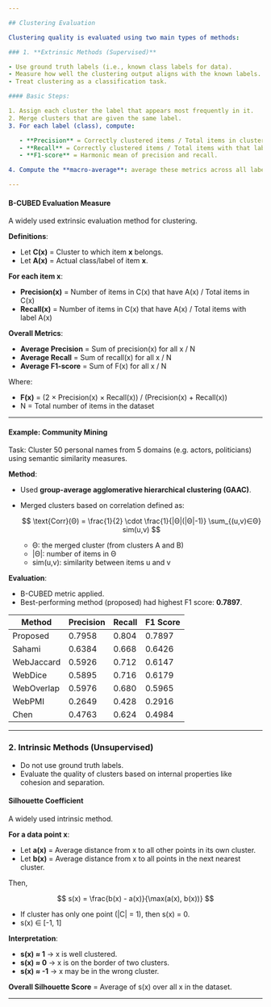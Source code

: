 ```yaml
---

## Clustering Evaluation

Clustering quality is evaluated using two main types of methods:

### 1. **Extrinsic Methods (Supervised)**

- Use ground truth labels (i.e., known class labels for data).
- Measure how well the clustering output aligns with the known labels.
- Treat clustering as a classification task.

#### Basic Steps:

1. Assign each cluster the label that appears most frequently in it.
2. Merge clusters that are given the same label.
3. For each label (class), compute:

   - **Precision** = Correctly clustered items / Total items in cluster
   - **Recall** = Correctly clustered items / Total items with that label
   - **F1-score** = Harmonic mean of precision and recall.

4. Compute the **macro-average**: average these metrics across all labels.

---
```


#### **B-CUBED Evaluation Measure**

A widely used extrinsic evaluation method for clustering.

**Definitions**:

- Let **C(x)** = Cluster to which item **x** belongs.
- Let **A(x)** = Actual class/label of item **x**.

**For each item x**:

- **Precision(x)** = Number of items in C(x) that have A(x) / Total items in C(x)
- **Recall(x)** = Number of items in C(x) that have A(x) / Total items with label A(x)

**Overall Metrics**:

- **Average Precision** = Sum of precision(x) for all x / N
- **Average Recall** = Sum of recall(x) for all x / N
- **Average F1-score** = Sum of F(x) for all x / N

Where:

- **F(x)** = (2 × Precision(x) × Recall(x)) / (Precision(x) + Recall(x))
- N = Total number of items in the dataset

---

#### Example: **Community Mining**

Task: Cluster 50 personal names from 5 domains (e.g. actors, politicians) using semantic similarity measures.

**Method**:

- Used **group-average agglomerative hierarchical clustering (GAAC)**.
- Merged clusters based on correlation defined as:

  $$
  \text{Corr}(Θ) = \frac{1}{2} \cdot \frac{1}{|Θ|(|Θ|-1)} \sum_{(u,v)∈Θ} sim(u,v)
  $$

  - Θ: the merged cluster (from clusters A and B)
  - |Θ|: number of items in Θ
  - sim(u,v): similarity between items u and v

**Evaluation**:

- B-CUBED metric applied.
- Best-performing method (proposed) had highest F1 score: **0.7897**.

| Method     | Precision | Recall | F1 Score |
| ---------- | --------- | ------ | -------- |
| Proposed   | 0.7958    | 0.804  | 0.7897   |
| Sahami     | 0.6384    | 0.668  | 0.6426   |
| WebJaccard | 0.5926    | 0.712  | 0.6147   |
| WebDice    | 0.5895    | 0.716  | 0.6179   |
| WebOverlap | 0.5976    | 0.680  | 0.5965   |
| WebPMI     | 0.2649    | 0.428  | 0.2916   |
| Chen       | 0.4763    | 0.624  | 0.4984   |

---

### 2. **Intrinsic Methods (Unsupervised)**

- Do not use ground truth labels.
- Evaluate the quality of clusters based on internal properties like cohesion and separation.

#### **Silhouette Coefficient**

A widely used intrinsic method.

**For a data point x**:

- Let **a(x)** = Average distance from x to all other points in its own cluster.
- Let **b(x)** = Average distance from x to all points in the next nearest cluster.

Then,

$$
s(x) = \frac{b(x) - a(x)}{\max(a(x), b(x))}
$$

- If cluster has only one point (|C| = 1), then s(x) = 0.
- s(x) ∈ \[-1, 1]

**Interpretation**:

- **s(x) ≈ 1** → x is well clustered.
- **s(x) ≈ 0** → x is on the border of two clusters.
- **s(x) ≈ -1** → x may be in the wrong cluster.

**Overall Silhouette Score** = Average of s(x) over all x in the dataset.

---
